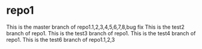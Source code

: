 # repo1
This is the master branch of repo1.1,2,3,4,5,6,7,8,bug fix
This is the test2 branch of repo1.
This is the test3 branch of repo1.
This is the test4 branch of repo1.
This is the test6 branch of repo1.1,2,3
